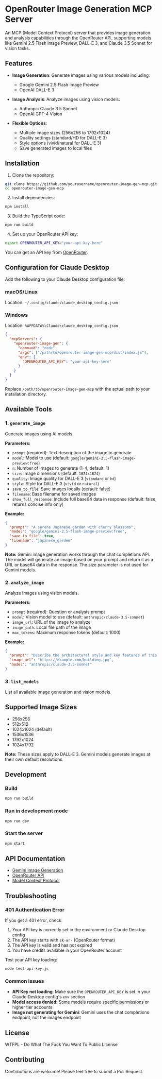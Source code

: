 # OpenRouter Image Generation MCP Server

An MCP (Model Context Protocol) server that provides image generation and analysis capabilities through the OpenRouter API, supporting models like Gemini 2.5 Flash Image Preview, DALL-E 3, and Claude 3.5 Sonnet for vision tasks.

## Features

- **Image Generation**: Generate images using various models including:
  - Google Gemini 2.5 Flash Image Preview
  - OpenAI DALL-E 3
  
- **Image Analysis**: Analyze images using vision models:
  - Anthropic Claude 3.5 Sonnet
  - OpenAI GPT-4 Vision

- **Flexible Options**: 
  - Multiple image sizes (256x256 to 1792x1024)
  - Quality settings (standard/HD for DALL-E 3)
  - Style options (vivid/natural for DALL-E 3)
  - Save generated images to local files

## Installation

1. Clone the repository:
```bash
git clone https://github.com/yourusername/openrouter-image-gen-mcp.git
cd openrouter-image-gen-mcp
```

2. Install dependencies:
```bash
npm install
```

3. Build the TypeScript code:
```bash
npm run build
```

4. Set up your OpenRouter API key:
```bash
export OPENROUTER_API_KEY="your-api-key-here"
```

You can get an API key from [OpenRouter](https://openrouter.ai/).

## Configuration for Claude Desktop

Add the following to your Claude Desktop configuration file:

### macOS/Linux
Location: `~/.config/claude/claude_desktop_config.json`

### Windows
Location: `%APPDATA%\Claude\claude_desktop_config.json`

```json
{
  "mcpServers": {
    "openrouter-image-gen": {
      "command": "node",
      "args": ["/path/to/openrouter-image-gen-mcp/dist/index.js"],
      "env": {
        "OPENROUTER_API_KEY": "your-api-key-here"
      }
    }
  }
}
```

Replace `/path/to/openrouter-image-gen-mcp` with the actual path to your installation directory.

## Available Tools

### 1. `generate_image`
Generate images using AI models.

**Parameters:**
- `prompt` (required): Text description of the image to generate
- `model`: Model to use (default: `google/gemini-2.5-flash-image-preview:free`)
- `n`: Number of images to generate (1-4, default: 1)
- `size`: Image dimensions (default: `1024x1024`)
- `quality`: Image quality for DALL-E 3 (`standard` or `hd`)
- `style`: Style for DALL-E 3 (`vivid` or `natural`)
- `save_to_file`: Save images locally (default: false)
- `filename`: Base filename for saved images
- `show_full_response`: Include full base64 data in response (default: false, returns concise info only)

**Example:**
```json
{
  "prompt": "A serene Japanese garden with cherry blossoms",
  "model": "google/gemini-2.5-flash-image-preview:free",
  "save_to_file": true,
  "filename": "japanese_garden"
}
```

**Note:** Gemini image generation works through the chat completions API. The model will generate an image based on your prompt and return it as a URL or base64 data in the response. The size parameter is not used for Gemini models.

### 2. `analyze_image`
Analyze images using vision models.

**Parameters:**
- `prompt` (required): Question or analysis prompt
- `model`: Vision model to use (default: `anthropic/claude-3.5-sonnet`)
- `image_url`: URL of the image to analyze
- `image_path`: Local file path of the image
- `max_tokens`: Maximum response tokens (default: 1000)

**Example:**
```json
{
  "prompt": "Describe the architectural style and key features of this building",
  "image_url": "https://example.com/building.jpg",
  "model": "anthropic/claude-3.5-sonnet"
}
```

### 3. `list_models`
List all available image generation and vision models.

## Supported Image Sizes

- 256x256
- 512x512
- 1024x1024 (default)
- 1536x1536
- 1792x1024
- 1024x1792

**Note:** These sizes apply to DALL-E 3. Gemini models generate images at their own default resolutions.

## Development

### Build
```bash
npm run build
```

### Run in development mode
```bash
npm run dev
```

### Start the server
```bash
npm start
```

## API Documentation

- [Gemini Image Generation](https://ai.google.dev/gemini-api/docs/image-generation)
- [OpenRouter API](https://openrouter.ai/docs)
- [Model Context Protocol](https://modelcontextprotocol.io/)

## Troubleshooting

### 401 Authentication Error
If you get a 401 error, check:
1. Your API key is correctly set in the environment or Claude Desktop config
2. The API key starts with `sk-or-` (OpenRouter format)
3. The API key is valid and has not expired
4. You have credits available in your OpenRouter account

Test your API key loading:
```bash
node test-api-key.js
```

### Common Issues
- **API Key not loading**: Make sure the `OPENROUTER_API_KEY` is set in your Claude Desktop config's `env` section
- **Model access denied**: Some models require specific permissions or higher tier accounts
- **Image not generating for Gemini**: Gemini uses the chat completions endpoint, not the images endpoint

## License

WTFPL - Do What The Fuck You Want To Public License

## Contributing

Contributions are welcome! Please feel free to submit a Pull Request.